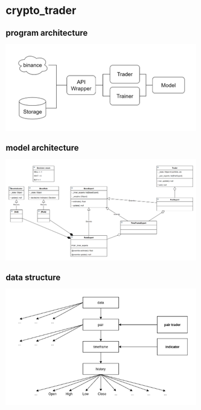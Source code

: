 # crypto_trader

## program architecture  
![program architecture](./resources/global_architecture.png)  

## model architecture  
![model architecture ](./resources/model_and_traider_UML.png)  

## data structure  
![data structure ](./resources/data_structure.png)  
